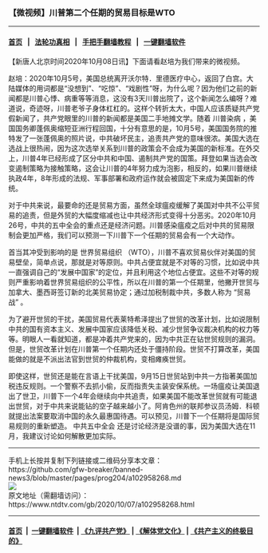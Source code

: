 ### 【微视频】川普第二个任期的贸易目标是WTO
------------------------

#### [首页](https://github.com/gfw-breaker/banned-news3/blob/master/README.md) &nbsp;&nbsp;|&nbsp;&nbsp; [法轮功真相](https://github.com/begood0513/basic/blob/master/README.md)  &nbsp;&nbsp;|&nbsp;&nbsp; [手把手翻墙教程](https://github.com/gfw-breaker/guides/wiki)  &nbsp;&nbsp;|&nbsp;&nbsp; [一键翻墙软件](https://github.com/gfw-breaker/nogfw/blob/master/README.md)  



<div><div class="post_content" itemprop="articleBody">
 <p>
  【新唐人北京时间2020年10月08日讯】下面请看赵培为我们带来的微视频。
 </p>
 <p>
  赵培：2020年10月5号，美国总统离开沃尔特．里德医疗中心，返回了白宫。大陆媒体的用词都是“没想到”、“吃惊”、“戏剧性”呀，为什么呢？因为他们之前的新闻都是川普心悸、病重等等消息，这没有3天川普出院了，这个新闻怎么编呀？难道说，奇迹呀，川普老爷子身体杠杠的。这样个转折太大，中国人应该质疑共产党假新闻了，共产党眼里的川普的新闻都是美国二手地摊文学。随着
  <ok href="https://www.ntdtv.com/gb/川普染病.htm">
   川普染病
  </ok>
  ，美国国务卿蓬佩奥缩短亚洲行程回国，十分有意思的是，10月5号，美国国务院的推特发了一张蓬佩奥的照片说，中共破坏民主，追责共产党的意味很浓。美国大选在选战上很热闹，因为这次选举关系到川普的政策会不会成为美国的新标准。在外交上，川普4年已经形成了区分中共和中国、遏制共产党的国策。拜登如果当选会改变遏制策略为接触策略，这会让川普的4年努力成为泡影，相反的，如果川普继续执政4年，8年形成的法规、军事部署和政府运作就会被固定下来成为美国新的传统。
 </p>
 <p>
  对于中共来说，最要命的还是贸易方面，虽然全球瘟疫缓解了美国对中共不公平贸易的追责，但是外贸的大幅度缩减也让中共经济形式变得十分恶劣。2020年10月26号，中共的五中全会的重点还是经济问题。川普感染瘟疫之后对中共的贸易限制会更加严格，我们可以预测一下川普下一个任期的贸易会有一个大动作。
 </p>
 <p>
  首当其冲受到影响的是
  <ok href="https://www.ntdtv.com/gb/世界贸易组织.htm">
   世界贸易组织
  </ok>
  （WTO），川普不喜欢贸易伙伴对美国的贸易壁垒，简单点说，那就是对等原则。中共占便宜就是不对等的习惯，比如说中共一直强调自己的“发展中国家”的定位，并且利用这个地位占便宜。这些不对等的规则严重影响着世界贸易组织的公平性，所以在川普的第一个任期里，他撇开世贸与加拿大、墨西哥签订新的北美贸易协定；通过加税制裁中共，多数人称为
  <ok href="https://www.ntdtv.com/gb/“贸易战”.htm">
   “贸易战”
  </ok>
  。
 </p>
 <p>
  为了避开世贸的干扰，美国贸易代表莱特希泽提出了世贸的改革计划，比如说限制中共的国有资本主义、发展中国家应该降低关税、减少世贸争议裁决机构的权力等等。明眼人一看就知道，都是冲着共产党来的，因为中共正在钻世贸规则的漏洞。但是，世贸改革计划在川普第一个任期内还处于僵持阶段。世贸不打算改革，美国能做的就是不派出法官到世贸的仲裁机构，变相瘫痪世贸。
 </p>
 <p>
  即使这样，世贸还是能在言语上干扰美国，9月15日世贸站到中共一方指著美国加税违反规则。一个警察不去抓小偷，反而指责失主装安保系统。一场瘟疫让美国退出了世卫，川普下一个4年会继续向中共追责，如果美国不能改革世贸就有可能退出世贸，对于中共来说能钻的空子越来越小了。阿肯色州的联邦参议员汤姆．科顿就提出法案要取消中国的永久最惠国待遇。可以预见，川普下一个任期将是国际贸易规则的重新塑造。
  <ok href="https://www.ntdtv.com/gb/中共五中全会.htm">
   中共五中全会
  </ok>
  还是讨论经济是没谱的事，因为美国大选在11月，我建议讨论如何解散更加实际。
 </p>
 <div class="single_ad">
 </div>
</div>
</div>
<hr/>
手机上长按并复制下列链接或二维码分享本文章：<br/>
https://github.com/gfw-breaker/banned-news3/blob/master/pages/prog204/a102958268.md <br/>
<a href='https://github.com/gfw-breaker/banned-news3/blob/master/pages/prog204/a102958268.md'><img src='https://github.com/gfw-breaker/banned-news3/blob/master/pages/prog204/a102958268.md.png'/></a> <br/>
原文地址（需翻墙访问）：https://www.ntdtv.com/gb/2020/10/07/a102958268.html


------------------------
#### [首页](https://github.com/gfw-breaker/banned-news3/blob/master/README.md) &nbsp;|&nbsp; [一键翻墙软件](https://github.com/gfw-breaker/nogfw/blob/master/README.md) &nbsp;| [《九评共产党》](https://github.com/gfw-breaker/9ping.md/blob/master/README.md#九评之一评共产党是什么) | [《解体党文化》](https://github.com/gfw-breaker/jtdwh.md/blob/master/README.md) | [《共产主义的终极目的》](https://github.com/gfw-breaker/gczydzjmd.md/blob/master/README.md)


<img src='http://gfw-breaker.win/banned-news3/pages/prog204/a102958268.md' width='0px' height='0px'/>